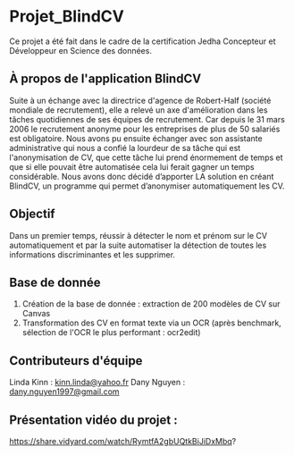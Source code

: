 # Projet_BlindCV

Ce projet a été fait dans le cadre de la certification Jedha Concepteur et Développeur en Science des données.

## À propos de l'application BlindCV
Suite à un échange avec la directrice d'agence de Robert-Half (société mondiale de recrutement), elle a relevé un axe d'amélioration dans les tâches quotidiennes
de ses équipes de recrutement. 
Car depuis le 31 mars 2006 le recrutement anonyme pour les entreprises de plus de 50 salariés est obligatoire.
Nous avons pu ensuite échanger avec son assistante administrative qui nous a confié la lourdeur de sa tâche qui est l'anonymisation de CV, que cette tâche lui prend
énormement de temps et que si elle pouvait être automatisée cela lui ferait gagner un temps considérable.
Nous avons donc décidé d’apporter LA solution en créant BlindCV, un programme qui permet d’anonymiser automatiquement les CV.

## Objectif
Dans un premier temps, réussir à détecter le nom et prénom sur le CV automatiquement et par la suite automatiser la détection de toutes les informations discriminantes
et les supprimer.

## Base de donnée
1. Création de la base de donnée : extraction de 200 modèles de CV sur Canvas
2. Transformation des CV en format texte via un OCR (après benchmark, sélection de l'OCR le plus performant : ocr2edit)

## Contributeurs d'équipe
Linda Kinn : kinn.linda@yahoo.fr
Dany Nguyen : dany.nguyen1997@gmail.com

## Présentation vidéo du projet :
https://share.vidyard.com/watch/RymtfA2gbUQtkBiJiDxMbq?
